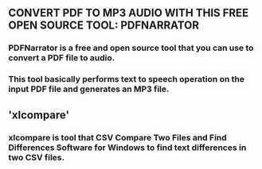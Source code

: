 ## CONVERT PDF TO MP3 AUDIO WITH THIS FREE OPEN SOURCE TOOL: PDFNARRATOR

### PDFNarrator is a free and open source tool that you can use to convert a PDF file to audio. 
### This tool basically performs text to speech operation on the input PDF file and generates an MP3 file.

## 'xlcompare'

### xlcompare is tool that CSV Compare Two Files and Find Differences Software for Windows to find text differences in two CSV files.